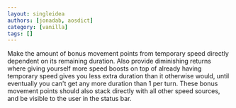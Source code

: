 ```yaml
---
layout: singleidea
authors: [jonadab, aosdict]
category: [vanilla]
tags: []
---
```

Make the amount of bonus movement points from temporary speed directly dependent on its remaining duration. Also provide diminishing returns where giving yourself more speed boosts on top of already having temporary speed gives you less extra duration than it otherwise would, until eventually you can't get any more duration than 1 per turn. These bonus movement points should also stack directly with all other speed sources, and be visible to the user in the status bar.

